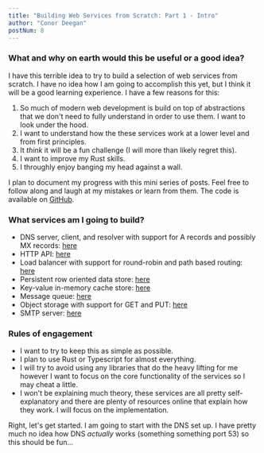 ```yaml
---
title: "Building Web Services from Scratch: Part 1 - Intro"
author: "Conor Deegan"
postNum: 8
---
```


### What and why on earth would this be useful or a good idea?

I have this terrible idea to try to build a selection of web services from scratch. I have no idea how I am going to accomplish this yet, but I think it will be a good learning experience. I have a few reasons for this:

1. So much of modern web development is build on top of abstractions that we don't need to fully understand in order to use them. I want to look under the hood.
2. I want to understand how the these services work at a lower level and from first principles.
3. It *think* it will be a fun challenge (I will more than likely regret this).
4. I want to improve my Rust skills.
5. I throughly enjoy banging my head against a wall.

I plan to document my progress with this mini series of posts. Feel free to follow along and laugh at my mistakes or learn from them. The code is available on [GitHub](https://github.com/conor-deegan/web-services).

### What services am I going to build?

- DNS server, client, and resolver with support for A records and possibly MX records: [here](/posts/building-web-services-from-scratch-part-2-dns)
- HTTP API: [here](/posts/building-web-services-from-scratch-part-3-http-api)
- Load balancer with support for round-robin and path based routing: [here](/posts/building-web-services-from-scratch-part-4-load-balancer)
- Persistent row oriented data store: [here](/posts/building-web-services-from-scratch-part-5-data-store)
- Key-value in-memory cache store: [here](/posts/building-web-services-from-scratch-part-6-cache-store)
- Message queue: [here](/posts/building-web-services-from-scratch-part-7-message-queue)
- Object storage with support for GET and PUT: [here](/posts/building-web-services-from-scratch-part-8-object-storage)
- SMTP server: [here](/posts/building-web-services-from-scratch-part-9-smtp-server)

### Rules of engagement

- I want to try to keep this as simple as possible.
- I plan to use Rust or Typescript for almost everything.
- I will try to avoid using any libraries that do the heavy lifting for me however I want to focus on the core functionality of the services so I may cheat a little.
- I won't be explaining much theory, these services are all pretty self-explanatory and there are plenty of resources online that explain how they work. I will focus on the implementation.

Right, let's get started. I am going to start with the DNS set up. I have pretty much no idea how DNS *actually* works (something something port 53) so this should be fun...
